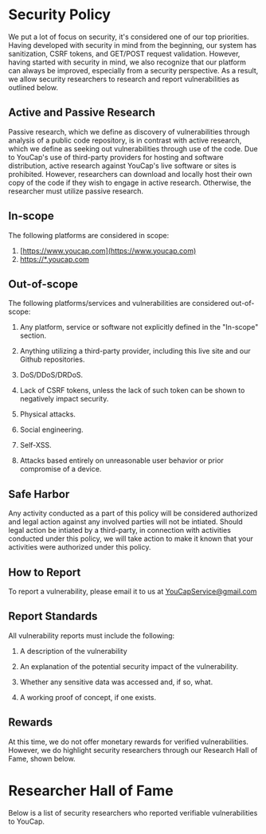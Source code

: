 # Security Policy

We put a lot of focus on security, it's considered one of our top priorities. Having developed with security in mind from the beginning, our system has sanitization, CSRF tokens, and GET/POST request validation. However, having started with security in mind, we also recognize that our platform can always be improved, especially from a security perspective. As a result, we allow security researchers to research and report vulnerabilities as outlined below.

## Active and Passive Research
Passive research, which we define as discovery of vulnerabilities through analysis of a public code repository, is in contrast with active research, which we define as seeking out vulnerabilities through use of the code. Due to YouCap's use of third-party providers for hosting and software distribution, active research against YouCap's live software or sites is prohibited. However, researchers can download and locally host their own copy of the code if they wish to engage in active research. Otherwise, the researcher must utilize passive research.

## In-scope
The following platforms are considered in scope:
1. [https://www.youcap.com](https://www.youcap.com)
2. [https://*.youcap.com](https://www.youcap.com)

## Out-of-scope
The following platforms/services and vulnerabilities are considered out-of-scope:
1. Any platform, service or software not explicitly defined in the "In-scope" section.</p></li>
2. Anything utilizing a third-party provider, including this live site and our Github repositories.</p></li>
3. DoS/DDoS/DRDoS.</p></li>
4. Lack of CSRF tokens, unless the lack of such token can be shown to negatively impact security.</p></li>
5. Physical attacks.</p></li>
6. Social engineering.</p></li>
7. Self-XSS.</p></li>
8. Attacks based entirely on unreasonable user behavior or prior compromise of a device.</p></li>

## Safe Harbor
Any activity conducted as a part of this policy will be considered authorized and legal action against any involved parties will not be intiated. Should legal action be intiated by a third-party, in connection with activities conducted under this policy, we will take action to make it known that your activities were authorized under this policy.

## How to Report
To report a vulnerability, please email it to us at [YouCapService@gmail.com](mailto:YouCapService@gmail.com)

## Report Standards
All vulnerability reports must include the following:
1. A description of the vulnerability</p></li>
2. An explanation of the potential security impact of the vulnerability.</p></li>
3. Whether any sensitive data was accessed and, if so, what.</p></li>
4. A working proof of concept, if one exists.</p></li>

## Rewards
At this time, we do not offer monetary rewards for verified vulnerabilities. However, we do highlight security researchers through our Research Hall of Fame, shown below.

# Researcher Hall of Fame
Below is a list of security researchers who reported verifiable vulnerabilities to YouCap.
